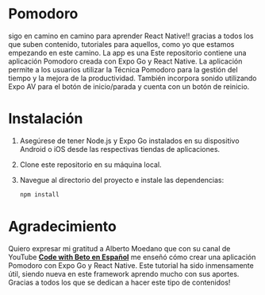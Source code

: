 # Pomodoro
sigo en camino en camino para aprender React Native!! gracias a todos los que suben contenido, tutoriales para aquellos, como yo que estamos empezando en este camino.
La app es una 
Este repositorio contiene una aplicación Pomodoro creada con Expo Go y React Native. La aplicación permite a los usuarios utilizar la Técnica Pomodoro para la gestión del tiempo y la mejora de la productividad. También incorpora sonido utilizando Expo AV para el botón de inicio/parada y cuenta con un botón de reinicio.

# Instalación
1. Asegúrese de tener Node.js y Expo Go instalados en su dispositivo Android o iOS desde las respectivas tiendas de aplicaciones.

2. Clone este repositorio en su máquina local.

3. Navegue al directorio del proyecto e instale las dependencias:

   ```bash
   npm install
   ```
   
# Agradecimiento
Quiero expresar mi gratitud a Alberto Moedano que con su canal de YouTube [**Code with Beto en Español**](https://www.youtube.com/@codewithbeto1) me enseñó cómo crear una aplicación Pomodoro con Expo Go y React Native. Este tutorial ha sido inmensamente útil, siendo nueva en este framework aprendo mucho con sus aportes. Gracias a todos los que se dedican a hacer este tipo de contenidos!
